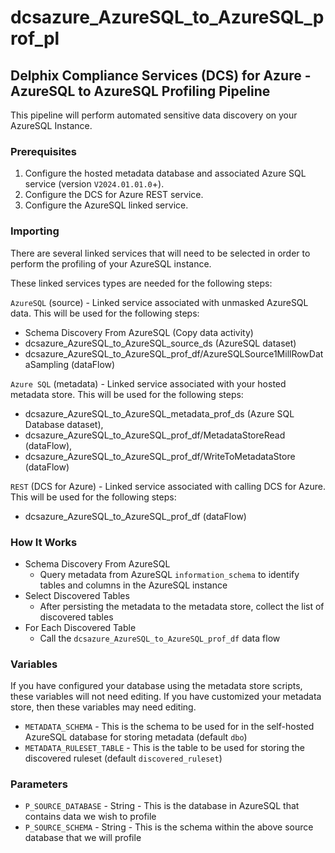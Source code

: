 # dcsazure_AzureSQL_to_AzureSQL_prof_pl
## Delphix Compliance Services (DCS) for Azure - AzureSQL to AzureSQL Profiling Pipeline

This pipeline will perform automated sensitive data discovery on your AzureSQL Instance.

### Prerequisites
1. Configure the hosted metadata database and associated Azure SQL service (version `V2024.01.01.0`+).
2. Configure the DCS for Azure REST service.
3. Configure the AzureSQL linked service.

### Importing
There are several linked services that will need to be selected in order to perform the profiling of your AzureSQL
instance.

These linked services types are needed for the following steps:


`AzureSQL` (source) - Linked service associated with unmasked AzureSQL data. This will be used for the following
steps:
* Schema Discovery From AzureSQL (Copy data activity)
* dcsazure_AzureSQL_to_AzureSQL_source_ds (AzureSQL dataset)
* dcsazure_AzureSQL_to_AzureSQL_prof_df/AzureSQLSource1MillRowDataSampling (dataFlow)

`Azure SQL` (metadata) - Linked service associated with your hosted metadata store. This will be used for the following
steps:
* dcsazure_AzureSQL_to_AzureSQL_metadata_prof_ds (Azure SQL Database dataset),
* dcsazure_AzureSQL_to_AzureSQL_prof_df/MetadataStoreRead (dataFlow),
* dcsazure_AzureSQL_to_AzureSQL_prof_df/WriteToMetadataStore (dataFlow)

`REST` (DCS for Azure) - Linked service associated with calling DCS for Azure. This will be used for the following
  steps:
* dcsazure_AzureSQL_to_AzureSQL_prof_df (dataFlow)

### How It Works

* Schema Discovery From AzureSQL
  * Query metadata from AzureSQL `information_schema` to identify tables and columns in the AzureSQL instance
* Select Discovered Tables
  * After persisting the metadata to the metadata store, collect the list of discovered tables
* For Each Discovered Table
  * Call the `dcsazure_AzureSQL_to_AzureSQL_prof_df` data flow

### Variables

If you have configured your database using the metadata store scripts, these variables will not need editing. If you
have customized your metadata store, then these variables may need editing.

* `METADATA_SCHEMA` - This is the schema to be used for in the self-hosted AzureSQL database for storing metadata
  (default `dbo`)
* `METADATA_RULESET_TABLE` - This is the table to be used for storing the discovered ruleset
  (default `discovered_ruleset`)

### Parameters

* `P_SOURCE_DATABASE` - String - This is the database in AzureSQL that contains data we wish to profile
* `P_SOURCE_SCHEMA` - String - This is the schema within the above source database that we will profile
